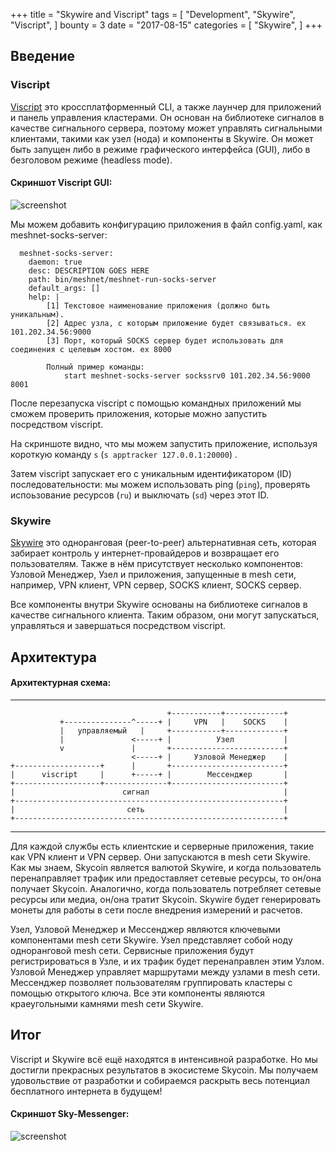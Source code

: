 +++
title = "Skywire and Viscript"
tags = [
    "Development",
    "Skywire",
    "Viscript",
]
bounty = 3
date = "2017-08-15"
categories = [
    "Skywire",
]
+++
## Введение

### Viscript

[Viscript](https://github.com/skycoin/viscript) это кроссплатформенный CLI, а также лаунчер для приложений и панель управления кластерами. Он основан на библиотеке сигналов в качестве сигнального сервера, поэтому может управлять сигнальными клиентами, такими как узел (нода) и компоненты в Skywire. Он может быть запущен либо в режиме графического интерфейса (GUI), либо в безголовом режиме (headless mode).

#### Скриншот Viscript GUI:

![screenshot](viscript.jpeg)

Мы можем добавить конфигурацию приложения в файл config.yaml, как meshnet-socks-server:

```
  meshnet-socks-server:
    daemon: true
    desc: DESCRIPTION GOES HERE
    path: bin/meshnet/meshnet-run-socks-server
    default_args: []
    help: |
        [1] Текстовое наименование приложения (должно быть уникальным).
        [2] Адрес узла, с которым приложение будет связываться. ex 101.202.34.56:9000
        [3] Порт, который SOCKS сервер будет использовать для соединения с целевым хостом. ex 8000

        Полный пример команды:
            start meshnet-socks-server sockssrv0 101.202.34.56:9000 8001
```

После перезапуска viscript с помощью командных приложений мы сможем проверить приложения, которые можно запустить посредством viscript.

На скриншоте видно, что мы можем запустить приложение, используя короткую команду `s` (`s apptracker 127.0.0.1:20000`) .

Затем viscript запускает его с уникальным идентификатором (ID) последовательности: мы можем использовать ping (`ping`), проверять
испоьзование ресурсов (`ru`) и выключать (`sd`) через этот ID.

### Skywire

[Skywire](https://github.com/skycoin/skywire) это одноранговая (peer-to-peer) альтернативная сеть, которая забирает контроль у интернет-провайдеров и возвращает его пользователям. Также в нём присутствует несколько компонентов: Узловой Менеджер, Узел и приложения, запущенные в mesh сети, например, VPN клиент, VPN сервер, SOCKS клиент, SOCKS сервер.

Все компоненты внутри Skywire основаны на библиотеке сигналов в качестве сигнального клиента. Таким образом, они могут запускаться, управляться и завершаться посредством viscript.

## Архитектура

#### Архитектурная схема:

------

```
                                   +-----------+-------------+
           +---------------^-----+ |     VPN   |    SOCKS    |
           |   управляемый   |     +-----------+-------------+
           |               <-----+ |          Узел           |
           v               |       +-------------------------+
                           <-----+ |     Узловой Менеджер    |
+-------------------+      |       +-------------------------+
|      viscript     |      +-----+ |        Мессенджер       |
+-------------------+--------------+-------------------------+
|                        сигнал                              |
+------------------------------------------------------------+
|                         сеть                               |
+------------------------------------------------------------+
```

------

Для каждой службы есть клиентские и серверные приложения, такие как VPN клиент и VPN сервер. Они запускаются в mesh сети Skywire.
Как мы знаем, Skycoin является валютой Skywire, и когда пользователь перенаправляет трафик или предоставляет сетевые ресурсы, то он/она получает Skycoin. Аналогично, когда пользователь потребляет сетевые ресурсы или медиа, он/она тратит Skycoin. Skywire будет генерировать монеты для работы в сети после внедрения измерений и расчетов.

Узел, Узловой Менеджер и Мессенджер являются ключевыми компонентами mesh сети Skywire. Узел представляет собой ноду одноранговой mesh сети. Сервисные приложения будут регистрироваться в Узле, и их трафик будет перенаправлен этим Узлом. Узловой Менеджер управляет маршрутами между узлами в mesh сети. Мессенджер позволяет пользователям группировать кластеры с помощью открытого ключа. Все эти компоненты являются краеугольными камнями mesh сети Skywire.

## Итог

Viscript и Skywire всё ещё находятся в интенсивной разработке. Но мы достигли прекрасных результатов в экосистеме Skycoin. Мы получаем удовольствие от разработки и собираемся раскрыть весь потенциал бесплатного интернета в будущем!

#### Скриншот Sky-Messenger:

![screenshot](messenger.png)
